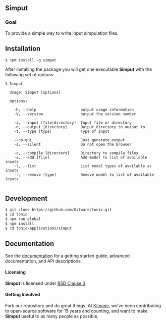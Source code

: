 ## Simput

### Goal

To provide a simple way to write input simpulation files.

## Installation

```
$ npm install -g simput
```

After installing the package you will get one executable **Simput** with
the following set of options:

```
$ Simput

  Usage: Simput [options]

  Options:

    -h, --help                    output usage information
    -V, --version                 output the version number
    
    -i, --input [file|directory]  Input file or directory
    -o, --output [directory]      Output directory to output to
    -t, --type [type]             Type of input
    
    --no-gui                      Just generate output
    -s, --silent                  Do not open the browser
    
    -c, --compile [directory]     Directory to compile files
    -a, --add [file]              Add model to list of available inputs
    -l, --list                    List model types of available as inputs
    -r, --remove [type]           Remove model to list of available inputs
    
```

## Development

```sh
$ git clone https://github.com/Kitware/tonic.git
$ cd tonic
$ npm run global
$ npm install
$ cd tonic-applications/simput
```

## Documentation

See the [documentation](https://kitware.github.io/simput) for a
getting started guide, advanced documentation, and API descriptions.

#### Licensing

**Simput** is licensed under [BSD Clause 3](LICENSE).

#### Getting Involved

Fork our repository and do great things. At [Kitware](http://www.kitware.com),
we've been contributing to open-source software for 15 years and counting, and
want to make **Simput** useful to as many people as possible.
